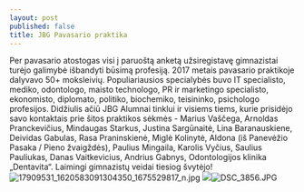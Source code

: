 ```yaml
---
layout: post
published: false
title: JBG Pavasario praktika
---
```

Per pavasario atostogas visi į paruoštą anketą užsiregistavę gimnazistai turėjo galimybė išbandyti būsimą profesiją. 2017 metais pavasario praktikoje dalyvavo 50+ moksleivių. Populiariausios specialybės buvo IT specialisto, mediko, odontologo, maisto technologo, PR ir marketingo specialisto, ekonomisto, diplomato, politiko, biochemiko, teisininko, psichologo profesijos. Didžiulis ačiū JBG Alumnai tinklui ir visiems tiems, kurie prisidėjo savo kontaktais prie šitos praktikos sėkmės - Marius Vaščega, Arnoldas Pranckevičius, Mindaugas Starkus, Justina Sargūnaitė, Lina Baranauskiene, Deividas Gabulas, Rasa Praninskienė, Miglė Kolinytė, Aldona (iš Panevėžio Pasaka / Pieno žvaigždės), Paulius Mingaila, Karolis Vyčius, Saulius Pauliukas, Danas Vaitkevicius, Andrius Gabnys, Odontologijos klinika „Dentavita“. Laimingi gimnazistų veidai tiesiog švytėjo!![17909531_1620583091304350_1675529817_n.jpg]({{site.baseurl}}/img/17909531_1620583091304350_1675529817_n.jpg)
![]({{site.baseurl}}/)![DSC_3856.JPG]({{site.baseurl}}/img/DSC_3856.JPG)